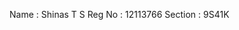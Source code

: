 Name : Shinas T S    Reg No : 12113766     Section : 9S41K
                                                      
                                                      
 
